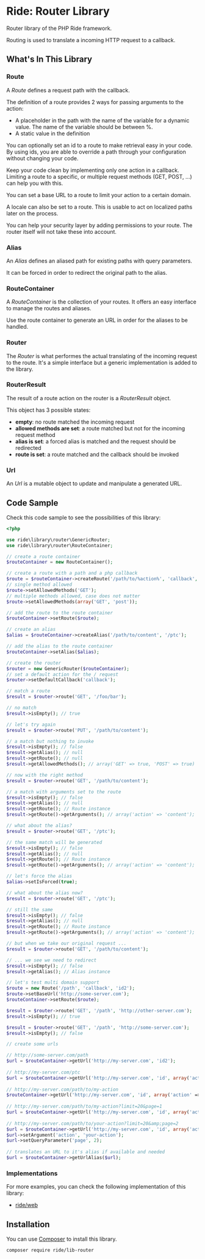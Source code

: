 # Ride: Router Library

Router library of the PHP Ride framework.

Routing is used to translate a incoming HTTP request to a callback.

## What's In This Library

### Route

A _Route_ defines a request path with the callback. 

The definition of a route provides 2 ways for passing arguments to the action:
 
* A placeholder in the path with the name of the variable for a dynamic value. The name of the variable should be between %.
* A static value in the definition 

You can optionally set an id to a route to make retrieval easy in your code. 
By using ids, you are able to override a path through your configuration without changing your code.

Keep your code clean by implementing only one action in a callback. 
Limiting a route to a specific, or multiple request methods (GET, POST, ...) can help you with this.

You can set a base URL to a route to limit your action to a certain domain. 

A locale can also be set to a route. 
This is usable to act on localized paths later on the process.

You can help your security layer by adding permissions to your route.
The router itself will not take these into account.

### Alias

An _Alias_ defines an aliased path for existing paths with query parameters.

It can be forced in order to redirect the original path to the alias.

### RouteContainer

A _RouteContainer_ is the collection of your routes. 
It offers an easy interface to manage the routes and aliases.

Use the route container to generate an URL in order for the aliases to be handled.

### Router

The _Router_ is what performes the actual translating of the incoming request to the route.
It's a simple interface but a generic implementation is added to the library.

### RouterResult 

The result of a route action on the router is a _RouterResult_ object.

This object has 3 possible states:

* __empty__: no route matched the incoming request
* __allowed methods are set__: a route matched but not for the incoming request method
* __alias is set__: a forced alias is matched and the request should be redirected
* __route is set__: a route matched and the callback should be invoked

### Url

An _Url_ is a mutable object to update and manipulate a generated URL.

## Code Sample

Check this code sample to see the possibilities of this library:

```php
<?php

use ride\library\router\GenericRouter;
use ride\library\router\RouteContainer;

// create a route container
$routeContainer = new RouteContainer();

// create a route with a path and a php callback
$route = $routeContainer->createRoute('/path/to/%action%', 'callback', 'id');
// single method allowed
$route->setAllowedMethods('GET'); 
// multiple methods allowed, case does not matter
$route->setAllowedMethods(array('GET', 'post'));

// add the route to the route container
$routeContainer->setRoute($route);

// create an alias
$alias = $routeContainer->createAlias('/path/to/content', '/ptc');

// add the alias to the route container
$routeContainer->setAlias($alias);

// create the router
$router = new GenericRouter($routeContainer);
// set a default action for the / request
$router->setDefaultCallback('callback');

// match a route
$result = $router->route('GET', '/foo/bar');

// no match
$result->isEmpty(); // true

// let's try again
$result = $router->route('PUT', '/path/to/content');

// a match but nothing to invoke
$result->isEmpty(); // false
$result->getAlias(); // null
$result->getRoute(); // null
$result->getAllowedMethods(); // array('GET' => true, 'POST' => true)

// now with the right method
$result = $router->route('GET', '/path/to/content');

// a match with arguments set to the route
$result->isEmpty(); // false
$result->getAlias(); // null
$result->getRoute(); // Route instance
$result->getRoute()->getArguments(); // array('action' => 'content');

// what about the alias?
$result = $router->route('GET', '/ptc');

// the same match will be generated
$result->isEmpty(); // false
$result->getAlias(); // null
$result->getRoute(); // Route instance
$result->getRoute()->getArguments(); // array('action' => 'content');

// let's force the alias
$alias->setIsForced(true);

// what about the alias now?
$result = $router->route('GET', '/ptc');

// still the same
$result->isEmpty(); // false
$result->getAlias(); // null
$result->getRoute(); // Route instance
$result->getRoute()->getArguments(); // array('action' => 'content');

// but when we take our original request ...
$result = $router->route('GET', '/path/to/content');

// ... we see we need to redirect
$result->isEmpty(); // false
$result->getAlias(); // Alias instance

// let's test multi domain support
$route = new Route('/path', 'callback', 'id2');
$route->setBaseUrl('http://some-server.com');    
$routeContainer->setRoute($route);

$result = $router->route('GET', '/path', 'http://other-server.com');
$result->isEmpty(); // true

$result = $router->route('GET', '/path', 'http://some-server.com');
$result->isEmpty(); // false

// create some urls

// http://some-server.com/path
$url = $routeContainer->getUrl('http://my-server.com', 'id2');
 
// http://my-server.com/ptc
$url = $routeContainer->getUrl('http://my-server.com', 'id', array('action' => 'content'));
 
// http://my-server.com/path/to/my-action
$routeContainer->getUrl('http://my-server.com', 'id', array('action' => 'my-action'));
 
// http://my-server.com/path/to/my-action?limit=20&page=1
$url = $routeContainer->getUrl('http://my-server.com', 'id', array('action' => 'my-action'), array('page' => 1, 'limit' => 20));
 
// http://my-server.com/path/to/your-action?limit=20&amp;page=2
$url = $routeContainer->getUrl('http://my-server.com', 'id', array('action' => 'my-action'), array('page' => 1, 'limit' => 20), '&amp;');
$url->setArgument('action', 'your-action');
$url->setQueryParameter('page', 2);
 
// translates an URL to it's alias if available and needed
$url = $routeContainer->getUrlAlias($url);
```

### Implementations

For more examples, you can check the following implementation of this library:
- [ride/web](https://github.com/all-ride/ride-web)

## Installation

You can use [Composer](http://getcomposer.org) to install this library.

```
composer require ride/lib-router
```
